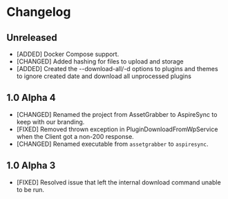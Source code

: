 # Changelog

## Unreleased

* [ADDED] Docker Compose support.
* [CHANGED] Added hashing for files to upload and storage
* [ADDED] Created the --download-all/-d options to plugins and themes to ignore created date and download all unprocessed plugins

## 1.0 Alpha 4

* [CHANGED] Renamed the project from AssetGrabber to AspireSync to keep with our branding.
* [FIXED] Removed thrown exception in PluginDownloadFromWpService when the Client got a non-200 response.
* [CHANGED] Renamed executable from `assetgrabber` to `aspiresync`.

## 1.0 Alpha 3

* [FIXED] Resolved issue that left the internal download command unable to be run.
